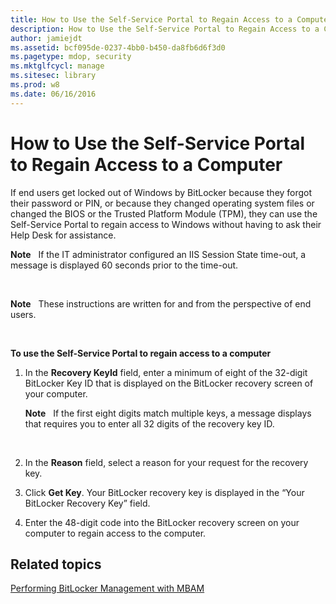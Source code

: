 ```yaml
---
title: How to Use the Self-Service Portal to Regain Access to a Computer
description: How to Use the Self-Service Portal to Regain Access to a Computer
author: jamiejdt
ms.assetid: bcf095de-0237-4bb0-b450-da8fb6d6f3d0
ms.pagetype: mdop, security
ms.mktglfcycl: manage
ms.sitesec: library
ms.prod: w8
ms.date: 06/16/2016
---
```



# How to Use the Self-Service Portal to Regain Access to a Computer


If end users get locked out of Windows by BitLocker because they forgot their password or PIN, or because they changed operating system files or changed the BIOS or the Trusted Platform Module (TPM), they can use the Self-Service Portal to regain access to Windows without having to ask their Help Desk for assistance.

**Note**  
If the IT administrator configured an IIS Session State time-out, a message is displayed 60 seconds prior to the time-out.

 

**Note**  
These instructions are written for and from the perspective of end users.

 

**To use the Self-Service Portal to regain access to a computer**

1.  In the **Recovery KeyId** field, enter a minimum of eight of the 32-digit BitLocker Key ID that is displayed on the BitLocker recovery screen of your computer.

    **Note**  
    If the first eight digits match multiple keys, a message displays that requires you to enter all 32 digits of the recovery key ID.

     

2.  In the **Reason** field, select a reason for your request for the recovery key.

3.  Click **Get Key**. Your BitLocker recovery key is displayed in the “Your BitLocker Recovery Key” field.

4.  Enter the 48-digit code into the BitLocker recovery screen on your computer to regain access to the computer.

## Related topics


[Performing BitLocker Management with MBAM](performing-bitlocker-management-with-mbam-mbam-2.md)

 

 





